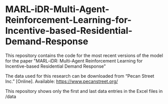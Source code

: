 # MARL-iDR-Multi-Agent-Reinforcement-Learning-for-Incentive-based-Residential-Demand-Response

This repository contains the code for the most recent versions of the model for the paper "MARL-iDR: Multi-Agent Reinforcement Learning for Incentive-based Residential Demand Response"

The data used for this research can be downloaded from “Pecan Street Inc.” [Online]. Available: https://www.pecanstreet.org/ 

This repository shows only the first and last data entries in the Excel files in /data
